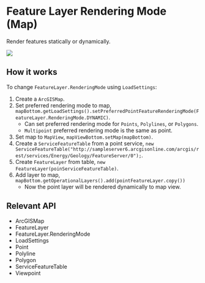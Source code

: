 <h1>Feature Layer Rendering Mode (Map)</h1>

<p>Render features statically or dynamically.</p>

<p><img src="FeatureLayerRenderingModeMap.gif"/></p>

<h2>How it works</h2>

<p>To change <code>FeatureLayer.RenderingMode</code> using <code>LoadSettings</code>:</p>

<ol>
    <li>Create a <code>ArcGISMap</code>.</li>
    <li>Set preferred rendering mode to map, <code>mapBottom.getLoadSettings().setPreferredPointFeatureRenderingMode(FeatureLayer.RenderingMode.DYNAMIC)</code>.
      <ul>
        <li>Can set preferred rendering mode for <code>Points</code>, <code>Polylines</code>, or <code>Polygons</code>.</li>
        <li><code>Multipoint</code> preferred rendering mode is the same as point.</li>
      </ul>
    </li>
    <li>Set map to <code>MapView</code>, <code>mapViewBottom.setMap(mapBottom)</code>.</li>
    <li>Create a <code>ServiceFeatureTable</code> from a point service, <code>new ServiceFeatureTable("http://sampleserver6.arcgisonline.com/arcgis/rest/services/Energy/Geology/FeatureServer/0");</code>.</li>
    <li>Create <code>FeatureLayer</code> from table, <code>new FeatureLayer(poinServiceFeatureTable)</code>.</li>
    <li>Add layer to map, <code>mapBottom.getOperationalLayers().add(pointFeatureLayer.copy())</code>
      <ul>
        <li>Now the point layer will be rendered dynamically to map view.</li>
      </ul>
    </li>
</ol>

<h2>Relevant API</h2>

<ul>
    <li>ArcGISMap</li>
    <li>FeatureLayer</li>
    <li>FeatureLayer.RenderingMode</li>
    <li>LoadSettings</li>
    <li>Point</li>
    <li>Polyline</li>
    <li>Polygon</li>
    <li>ServiceFeatureTable</li>
    <li>Viewpoint</li>
</ul>


